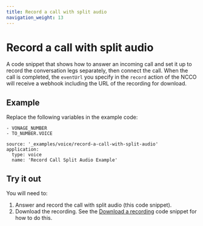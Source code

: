 ```yaml
---
title: Record a call with split audio
navigation_weight: 13
---
```


# Record a call with split audio

A code snippet that shows how to answer an incoming call and set it up to
record the conversation legs separately, then connect the call. When the call
is completed, the `eventUrl` you specify in the `record` action of the NCCO
will receive a webhook including the URL of the recording for download.

## Example

Replace the following variables in the example code:

```snippet_variables
- VONAGE_NUMBER
- TO_NUMBER.VOICE
```

```code_snippets
source: '_examples/voice/record-a-call-with-split-audio'
application:
  type: voice
  name: 'Record Call Split Audio Example'
```

## Try it out

You will need to:

1. Answer and record the call with split audio (this code snippet).
2. Download the recording. See the [Download a recording](/voice/voice-api/code-snippets/download-a-recording) code snippet for how to do this.
